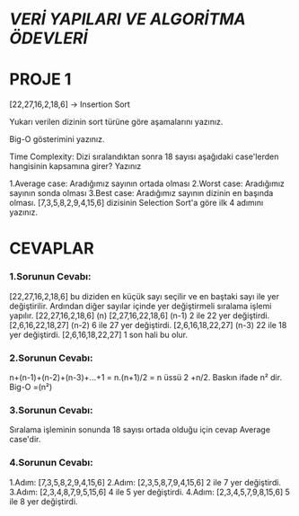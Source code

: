 # ***VERİ YAPILARI VE ALGORİTMA ÖDEVLERİ***


# **PROJE 1**
[22,27,16,2,18,6] -> Insertion Sort

Yukarı verilen dizinin sort türüne göre aşamalarını yazınız.

Big-O gösterimini yazınız.

Time Complexity: Dizi sıralandıktan sonra 18 sayısı aşağıdaki case'lerden hangisinin kapsamına girer? Yazınız

1.Average case: Aradığımız sayının ortada olması
2.Worst case: Aradığımız sayının sonda olması
3.Best case: Aradığımız sayının dizinin en başında olması.
[7,3,5,8,2,9,4,15,6] dizisinin Selection Sort'a göre ilk 4 adımını yazınız.

# **CEVAPLAR**
### **1.Sorunun Cevabı:**
[22,27,16,2,18,6] bu diziden en küçük sayı seçilir ve en baştaki sayı ile yer değiştirilir. Ardından diğer sayılar içinde yer değiştirmeli sıralama işlemi yapılır.
[22,27,16,2,18,6] (n)
[2,27,16,22,18,6] (n-1) 2 ile 22 yer değiştirdi.
[2,6,16,22,18,27] (n-2) 6 ile 27 yer değiştirdi.
[2,6,16,18,22,27] (n-3) 22 ile 18 yer değiştirdi.
[2,6,16,18,22,27] 1 son hali bu olur.
### **2.Sorunun Cevabı:** 
n+(n-1)+(n-2)+(n-3)+...+1 = n.(n+1)/2 = n üssü 2 +n/2. Baskın ifade n² dir. Big-O =(n²)
### **3.Sorunun Cevabı:** 
Sıralama işleminin sonunda 18 sayısı ortada olduğu için cevap Average case'dir.
### **4.Sorunun Cevabı:**
1.Adım: [7,3,5,8,2,9,4,15,6]
2.Adım: [2,3,5,8,7,9,4,15,6] 2 ile 7 yer değiştirdi.
3.Adım: [2,3,4,8,7,9,5,15,6] 4 ile 5 yer değiştirdi.
4.Adım: [2,3,4,5,7,9,8,15,6] 5 ile 8 yer değiştirdi.
